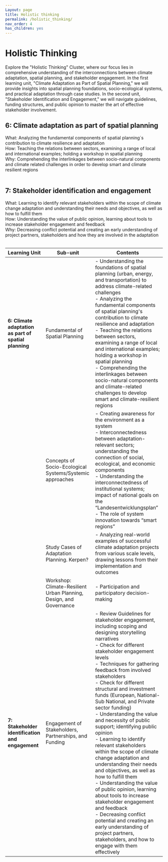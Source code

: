 ```yaml
---
Layout: page
title: Holistic thinking
permalink: /holistic_thinking/
nav_order: 4
has_children: yes
---
```


# Holistic Thinking
Explore the "Holistic Thinking" Cluster, where our focus lies in comprehensive understanding of the interconnections between climate adaptation, spatial planning, and stakeholder engagement. In the first learning unit, "Climate Adaptation as Part of Spatial Planning," we will provide insights into spatial planning foundations, socio-ecological systems, and practical adaptation through case studies. In the second unit, "Stakeholder Identification and Engagement," we will navigate guidelines, funding structures, and public opinion to master the art of effective stakeholder involvement.  

## 6: Climate adaptation as part of spatial planning
What: Analyzing the fundamental components of spatial planning`s contribution to climate resilience and adaptation <br>
How: Teaching the relations between sectors, examining a range of local and international examples; holding a workshop in spatial planning <br>
Why: Comprehending the interlinkages between socio-natural components and climate related challenges in order to develop smart and climate resilient regions <br>
<br>

## 7: Stakeholder identification and engagement 
What: Learning to identify relevant stakeholders within the scope of climate change adaptation and understanding their needs and objectives, as well as how to fulfill them <br>
How: Understanding the value of public opinion, learning about tools to increase stakeholder engagement and feedback <br>
Why: Decreasing conflict potential and creating an early understanding of project partners, stakeholders and how they are involved in the adaptation <br>
<br>

| Learning Unit                                   | Sub-unit                                            | Contents                                                                             |
|--------------------------------------------------|-----------------------------------------------------|---------------------------------------------------------------------------------------|
| **6: Climate adaptation as part of spatial planning** | Fundamental of Spatial Planning                   | - Understanding the foundations of spatial planning (urban, energy, and transportation) to address climate-related challenges <br>- Analyzing the fundamental components of spatial planning's contribution to climate resilience and adaptation <br>- Teaching the relations between sectors, examining a range of local and international examples; holding a workshop in spatial planning <br>- Comprehending the interlinkages between socio-natural components and climate-related challenges to develop smart and climate-resilient regions |
|                                                  | Concepts of Socio-Ecological Systems/Systemic approaches | - Creating awareness for the environment as a system <br>- Interconnectedness between adaptation-relevant sectors; understanding the connection of social, ecological, and economic components <br>- Understanding the interconnectedness of institutional systems; impact of national goals on the “Landesentwicklungsplan” <br>- The role of system innovation towards “smart regions” |
|                                                  | Study Cases of Adaptation Planning. Kerpen?       | - Analyzing real-world examples of successful climate adaptation projects from various scale levels, drawing lessons from their implementation and outcomes |
|                                                  | Workshop: Climate-Resilient Urban Planning, Design, and Governance | - Participation and participatory decision-making  |
| **7: Stakeholder identification and engagement** | Engagement of Stakeholders, Partnerships, and Funding | - Review Guidelines for stakeholder engagement, including scoping and designing storytelling narratives <br>- Check for different stakeholder engagement levels <br>- Techniques for gathering feedback from involved stakeholders <br>- Check for different structural and investment funds (European, National-Sub National, and Private sector funding) <br>- Understanding the value and necessity of public support; identifying public opinion <br>- Learning to identify relevant stakeholders within the scope of climate change adaptation and understanding their needs and objectives, as well as how to fulfill them <br>- Understanding the value of public opinion, learning about tools to increase stakeholder engagement and feedback <br>- Decreasing conflict potential and creating an early understanding of project partners, stakeholders, and how to engage with them effectively |




